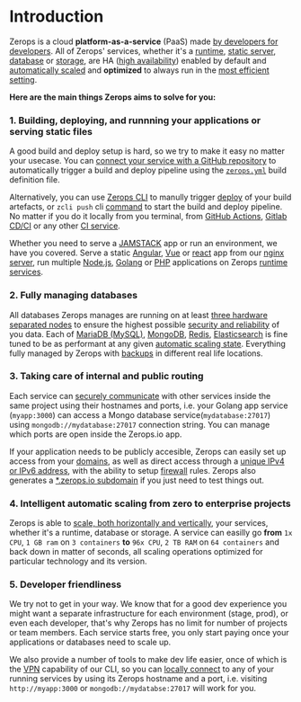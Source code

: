 # Introduction

Zerops is a cloud **platform-as-a-service** (PaaS) made [by developers for developers](/documents/overview/made-for-developers). All of Zerops' services, whether it's a [runtime](), [static server](), [database]() or [storage](), are HA ([high availability]()) enabled by default and [automatically scaled]() and **optimized** to always run in the [most efficient setting]().

**Here are the main things Zerops aims to solve for you:**

### 1. Building, deploying, and runnning your applications or serving static files

A good build and deploy setup is hard, so we try to make it easy no matter your usecase. You can [connect your service with a GitHub repository]() to automatically trigger a build and deploy pipeline using the [`zerops.yml`]() build definition file.

Alternatively, you can use [Zerops CLI]() to manully trigger [deploy]() of your build artefacts, or `zcli push` cli [command]() to start the build and deploy pipeline. No matter if you do it locally from you terminal, from [GitHub Actions](), [Gitlab CD/CI]() or any other [CI service]().

Whether you need to serve a [JAMSTACK]() app or run an environment, we have you covered. Serve a static [Angular](), [Vue]() or [react]() app from our [nginx server](), run multiple [Node.js](), [Golang]() or [PHP]() applications on Zerops [runtime services]().


### 2. Fully managing databases

All databases Zerops manages are running on at least [three hardware separated nodes]() to ensure the highest possible [security and reliability]() of you data. Each of [MariaDB (MySQL)](), [MongoDB](), [Redis](), [Elasticsearch]() is fine tuned to be as performant at any given [automatic scaling state](). Everything fully managed by Zerops with [backups]() in different real life locations.


### 3. Taking care of internal and public routing

Each service can [securely communicate]() with other services inside the same project using their hostnames and ports, i.e. your Golang app service (`myapp:3000`) can access a Mongo database service(`mydatabase:27017`) using `mongodb://mydatabase:27017` connection string. You can manage which ports are open inside the Zerops.io app.

If your application needs to be publicly accesible, Zerops can easily set up access from your [domains](), as well as direct access through a [unique IPv4 or IPv6 address](), with the ability to setup [firewall]() rules. Zerops also generates a [*.zerops.io subdomain]() if you just need to test things out.


### 4. Intelligent automatic scaling from zero to enterprise projects

Zerops is able to [scale, both horizontally and vertically](), your services, whether it's a runtime, database or storage. A service can easilly go **from** `1x CPU`, `1 GB ram` on `3 containers` **to** `96x CPU`, `2 TB RAM` on `64 containers` and back down in matter of seconds, all scaling operations optimized for particular technology and its version.


### 5. Developer friendliness

We try not to get in your way. We know that for a good dev experience you might want a separate infrastructure for each environment (stage, prod), or even each developer, that's why Zerops has no limit for number of projects or team members. Each service starts free, you only start paying once your applications or databases need to scale up.

We also provide a number of tools to make dev life easier, once of which is the [VPN]() capability of our CLI, so you can [locally connect]() to any of your running services by using its Zerops hostname and a port, i.e. visiting `http://myapp:3000` or `mongodb://mydatabse:27017` will work for you.
